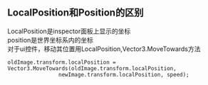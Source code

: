 ## LocalPosition和Position的区别
LocalPosition是inspector面板上显示的坐标  
position是世界坐标系内的坐标  
对于ui控件，移动其位置用LocalPosition,Vector3.MoveTowards方法
```
oldImage.transform.localPosition = Vector3.MoveTowards(oldImage.transform.localPosition,
                newImage.transform.localPosition, speed);
```